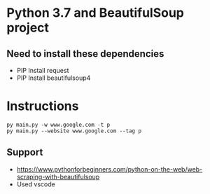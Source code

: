 # Python 3.7 and BeautifulSoup project

## Need to install these dependencies
- PIP Install request
- PIP Install beautifulsoup4


# Instructions
    py main.py -w www.google.com -t p
    py main.py --website www.google.com --tag p

## Support
- https://www.pythonforbeginners.com/python-on-the-web/web-scraping-with-beautifulsoup
- Used vscode
